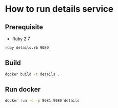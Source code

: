 # How to run details service

## Prerequisite

* Ruby 2.7

```bash
ruby details.rb 9080
```

## Build
```bash
docker build -t details .
```

## Run docker
```bash
docker run -d -p 8081:9080 details
```
